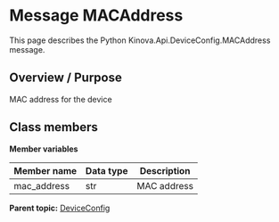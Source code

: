# Message MACAddress

This page describes the Python Kinova.Api.DeviceConfig.MACAddress message.

## Overview / Purpose

MAC address for the device

## Class members

 **Member variables** 

|Member name|Data type|Description|
|-----------|---------|-----------|
|mac\_address|str|MAC address|

**Parent topic:** [DeviceConfig](../references/summary_DeviceConfig.md)

